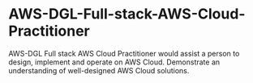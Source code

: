 # AWS-DGL-Full-stack-AWS-Cloud-Practitioner
AWS-DGL Full stack AWS Cloud Practitioner would assist a person to design, implement and operate on AWS Cloud. Demonstrate an understanding of well-designed AWS Cloud solutions.
